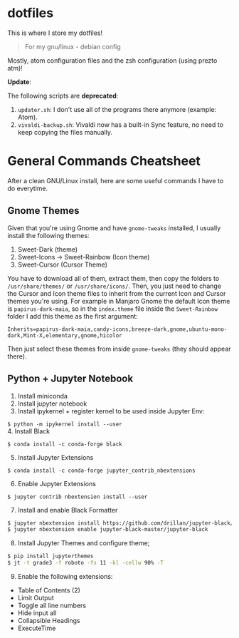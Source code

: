 # dotfiles
This is where I store my dotfiles!
> For my gnu/linux - debian config

Mostly, atom configuration files and the zsh configuration (using prezto atm)!

**Update**:

The following scripts are **deprecated**:
1. `updater.sh`: I don't use all of the programs there anymore (example: Atom).
2. `vivaldi-backup.sh`: Vivaldi now has a built-in Sync feature, no need to keep copying the files manually.




# General Commands Cheatsheet

After a clean GNU/Linux install, here are some useful commands I have to do everytime.


## Gnome Themes

Given that you're using Gnome and have `gnome-tweaks` installed, I usually install the following themes:

1. Sweet-Dark (theme)
2. Sweet-Icons -> Sweet-Rainbow (Icon theme)
3. Sweet-Cursor (Cursor Theme)

You have to download all of them, extract them, then copy the folders to `/usr/share/themes/` or `/usr/share/icons/`. Then, you just need to change the Cursor and Icon theme files to inherit from the current Icon and Cursor themes you're using. For example in Manjaro Gnome the default Icon theme is `papirus-dark-maia`, so in the `index.theme` file inside the `Sweet-Rainbow` folder I add this theme as the first argument:

```Inherits=papirus-dark-maia,candy-icons,breeze-dark,gnome,ubuntu-mono-dark,Mint-X,elementary,gnome,hicolor```

Then just select these themes from inside `gnome-tweaks` (they should appear there).


## Python + Jupyter Notebook

1. Install miniconda
2. Install jupyter notebook
3. Install ipykernel + register kernel to be used inside Jupyter Env:

```$ python -m ipykernel install --user```
\
4. Install Black

```$ conda install -c conda-forge black```

5. Install Jupyter Extensions

```$ conda install -c conda-forge jupyter_contrib_nbextensions```

6. Enable Jupyter Extensions

```$ jupyter contrib nbextension install --user```

7. Install and enable Black Formatter

```bash
$ jupyter nbextension install https://github.com/drillan/jupyter-black/archive/master.zip --user
$ jupyter nbextension enable jupyter-black-master/jupyter-black 
```

8. Install Jupyter Themes and configure theme;

```bash
$ pip install jupyterthemes
$ jt -t grade3 -f roboto -fs 11 -kl -cellw 90% -T
```

9. Enable the following extensions:

- Table of Contents (2)
- Limit Output
- Toggle all line numbers
- Hide input all
- Collapsible Headings
- ExecuteTime
